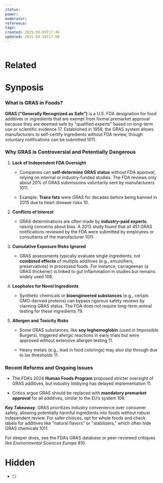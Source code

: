 ```yaml
---
status: 
power: 
moderator: 
reference: 
tags: 
created: 2025-08-05T17:46
updated: 2025-08-10T17:00
---
```

```table-of-contents
```

# Related

# Synposis
### **What is GRAS in Foods?**

**GRAS ("Generally Recognized as Safe")** is a U.S. FDA designation for food additives or ingredients that are exempt from formal premarket approval because they are deemed safe by "qualified experts" based on long-term use or scientific evidence 17. Established in 1958, the GRAS system allows manufacturers to self-certify ingredients without FDA review, though voluntary notifications can be submitted 1011.

### **Why GRAS is Controversial and Potentially Dangerous**

1. **Lack of Independent FDA Oversight**
    
    - Companies can **self-determine GRAS status** without FDA approval, relying on internal or industry-funded studies. The FDA reviews only about 20% of GRAS submissions voluntarily sent by manufacturers 1011.
        
    - Example: **Trans fats** were GRAS for decades before being banned in 2015 due to heart disease risks 10.
        
2. **Conflicts of Interest**
    
    - GRAS determinations are often made by **industry-paid experts**, raising concerns about bias. A 2013 study found that all 451 GRAS notifications reviewed by the FDA were submitted by employees or consultants of the manufacturer 1011.
        
3. **Cumulative Exposure Risks Ignored**
    
    - GRAS assessments typically evaluate single ingredients, not **combined effects** of multiple additives (e.g., emulsifiers, preservatives) in processed foods. For instance, carrageenan (a GRAS thickener) is linked to gut inflammation in studies but remains widely used 108.
        
4. **Loopholes for Novel Ingredients**
    
    - Synthetic chemicals or **bioengineered substances** (e.g., certain GMO-derived proteins) can bypass rigorous safety reviews by claiming GRAS status. The FDA does not require long-term animal testing for these ingredients 79.
        
5. **Allergen and Toxicity Risks**
    
    - Some GRAS substances, like **soy leghemoglobin** (used in Impossible Burgers), triggered allergic reactions in early trials but were approved without extensive allergen testing 11.
        
    - Heavy metals (e.g., lead in food colorings) may also slip through due to lax thresholds 11.
        

### **Recent Reforms and Ongoing Issues**

- The FDA’s 2024 **Human Foods Program** proposed stricter oversight of GRAS additives, but industry lobbying has delayed implementation 11.
    
- Critics argue GRAS should be replaced with **mandatory premarket approval** for all additives, similar to the EU’s system 108.
    

**Key Takeaway**: GRAS prioritizes industry convenience over consumer safety, allowing potentially harmful ingredients into foods without robust independent review. For safer choices, opt for whole foods and check labels for additives like "natural flavors" or "stabilizers," which often hide GRAS chemicals 1011.

For deeper dives, see the FDA’s GRAS database or peer-reviewed critiques like _Environmental Sciences Europe_ 810.

# Hidden
- [ ] 
